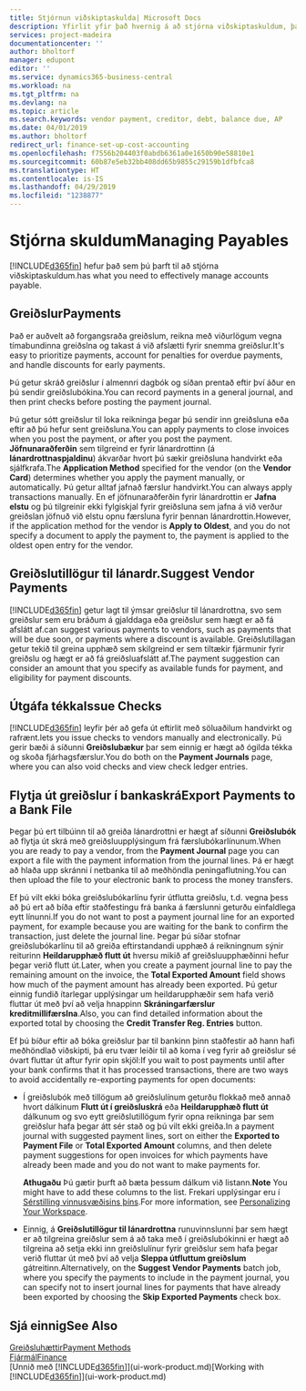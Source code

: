 ```yaml
---
title: Stjórnun viðskiptaskulda| Microsoft Docs
description: Yfirlit yfir það hvernig á að stjórna viðskiptaskuldum, þar á meðal greiðslum lánardrottna, lánveitendum, skuldum og gjaldfallinni stöðu.
services: project-madeira
documentationcenter: ''
author: bholtorf
manager: edupont
editor: ''
ms.service: dynamics365-business-central
ms.workload: na
ms.tgt_pltfrm: na
ms.devlang: na
ms.topic: article
ms.search.keywords: vendor payment, creditor, debt, balance due, AP
ms.date: 04/01/2019
ms.author: bholtorf
redirect_url: finance-set-up-cost-accounting
ms.openlocfilehash: f7556b204403f0abdb6361a0e1650b90e58810e1
ms.sourcegitcommit: 60b87e5eb32bb408dd65b9855c29159b1dfbfca8
ms.translationtype: HT
ms.contentlocale: is-IS
ms.lasthandoff: 04/29/2019
ms.locfileid: "1238877"
---
```

# <a name="managing-payables"></a><span data-ttu-id="708bb-103">Stjórna skuldum</span><span class="sxs-lookup"><span data-stu-id="708bb-103">Managing Payables</span></span>
[!INCLUDE[d365fin](includes/d365fin_md.md)] <span data-ttu-id="708bb-104">hefur það sem þú þarft til að stjórna viðskiptaskuldum.</span><span class="sxs-lookup"><span data-stu-id="708bb-104">has what you need to effectively manage accounts payable.</span></span>  

## <a name="payments"></a><span data-ttu-id="708bb-105">Greiðslur</span><span class="sxs-lookup"><span data-stu-id="708bb-105">Payments</span></span>
<span data-ttu-id="708bb-106">Það er auðvelt að forgangsraða greiðslum, reikna með viðurlögum vegna tímabundinna greiðslna og takast á við afslætti fyrir snemma greiðslur.</span><span class="sxs-lookup"><span data-stu-id="708bb-106">It's easy to prioritize payments, account for penalties for overdue payments, and handle discounts for early payments.</span></span>

<span data-ttu-id="708bb-107">Þú getur skráð greiðslur í almennri dagbók og síðan prentað eftir því áður en þú sendir greiðslubókina.</span><span class="sxs-lookup"><span data-stu-id="708bb-107">You can record payments in a general journal, and then print checks before posting the payment journal.</span></span>

<span data-ttu-id="708bb-108">Þú getur sótt greiðslur til loka reikninga þegar þú sendir inn greiðsluna eða eftir að þú hefur sent greiðsluna.</span><span class="sxs-lookup"><span data-stu-id="708bb-108">You can apply payments to close invoices when you post the payment, or after you post the payment.</span></span> <span data-ttu-id="708bb-109">**Jöfnunaraðferðin** sem tilgreind er fyrir lánardrottinn (á **lánardrottnaspjaldinu**) ákvarðar hvort þú sækir greiðsluna handvirkt eða sjálfkrafa.</span><span class="sxs-lookup"><span data-stu-id="708bb-109">The **Application Method** specified for the vendor (on the **Vendor Card**) determines whether you apply the payment manually, or automatically.</span></span> <span data-ttu-id="708bb-110">Þú getur alltaf jafnað færslur handvirkt.</span><span class="sxs-lookup"><span data-stu-id="708bb-110">You can always apply transactions manually.</span></span> <span data-ttu-id="708bb-111">En ef jöfnunaraðferðin fyrir lánardrottin er **Jafna elstu** og þú tilgreinir ekki fylgiskjal fyrir greiðsluna sem jafna á við verður greiðslan jöfnuð við elstu opnu færsluna fyrir þennan lánardrottin.</span><span class="sxs-lookup"><span data-stu-id="708bb-111">However, if the application method for the vendor is **Apply to Oldest**, and you do not specify a document to apply the payment to, the payment is applied to the oldest open entry for the vendor.</span></span>

## <a name="suggest-vendor-payments"></a><span data-ttu-id="708bb-112">Greiðslutillögur til lánardr.</span><span class="sxs-lookup"><span data-stu-id="708bb-112">Suggest Vendor Payments</span></span>
[!INCLUDE[d365fin](includes/d365fin_md.md)] <span data-ttu-id="708bb-113">getur lagt til ýmsar greiðslur til lánardrottna, svo sem greiðslur sem eru bráðum á gjalddaga eða greiðslur sem hægt er að fá afslátt af.</span><span class="sxs-lookup"><span data-stu-id="708bb-113">can suggest various payments to vendors, such as payments that will be due soon, or payments where a discount is available.</span></span> <span data-ttu-id="708bb-114">Greiðslutillagan getur tekið til greina upphæð sem skilgreind er sem tiltækir fjármunir fyrir greiðslu og hægt er að fá greiðsluafslátt af.</span><span class="sxs-lookup"><span data-stu-id="708bb-114">The payment suggestion can consider an amount that you specify as available funds for payment, and eligibility for payment discounts.</span></span>

## <a name="issue-checks"></a><span data-ttu-id="708bb-115">Útgáfa tékka</span><span class="sxs-lookup"><span data-stu-id="708bb-115">Issue Checks</span></span>
[!INCLUDE[d365fin](includes/d365fin_md.md)] <span data-ttu-id="708bb-116">leyfir þér að gefa út eftirlit með söluaðilum handvirkt og rafrænt.</span><span class="sxs-lookup"><span data-stu-id="708bb-116">lets you issue checks to vendors manually and electronically.</span></span> <span data-ttu-id="708bb-117">Þú gerir bæði á síðunni **Greiðslubækur** þar sem einnig er hægt að ógilda tékka og skoða fjárhagsfærslur.</span><span class="sxs-lookup"><span data-stu-id="708bb-117">You do both on the **Payment Journals** page, where you can also void checks and view check ledger entries.</span></span>

## <a name="export-payments-to-a-bank-file"></a><span data-ttu-id="708bb-118">Flytja út greiðslur í bankaskrá</span><span class="sxs-lookup"><span data-stu-id="708bb-118">Export Payments to a Bank File</span></span>
<span data-ttu-id="708bb-119">Þegar þú ert tilbúinn til að greiða lánardrottni er hægt af síðunni **Greiðslubók** að flytja út skrá með greiðsluupplýsingum frá færslubókarlínunum.</span><span class="sxs-lookup"><span data-stu-id="708bb-119">When you are ready to pay a vendor, from the **Payment Journal** page you can export a file with the payment information from the journal lines.</span></span> <span data-ttu-id="708bb-120">Þá er hægt að hlaða upp skránni í netbanka til að meðhöndla peningaflutning.</span><span class="sxs-lookup"><span data-stu-id="708bb-120">You can then upload the file to your electronic bank to process the money transfers.</span></span>

<span data-ttu-id="708bb-121">Ef þú vilt ekki bóka greiðslubókarlínu fyrir útflutta greiðslu, t.d. vegna þess að þú ert að bíða eftir staðfestingu frá banka á færslunni geturðu einfaldlega eytt línunni.</span><span class="sxs-lookup"><span data-stu-id="708bb-121">If you do not want to post a payment journal line for an exported payment, for example because you are waiting for the bank to confirm the transaction, just delete the journal line.</span></span> <span data-ttu-id="708bb-122">Þegar þú síðar stofnar greiðslubókarlínu til að greiða eftirstandandi upphæð á reikningnum sýnir reiturinn **Heildarupphæð flutt út** hversu mikið af greiðsluupphæðinni hefur þegar verið flutt út.</span><span class="sxs-lookup"><span data-stu-id="708bb-122">Later, when you create a payment journal line to pay the remaining amount on the invoice, the **Total Exported Amount** field shows how much of the payment amount has already been exported.</span></span> <span data-ttu-id="708bb-123">Þú getur einnig fundið ítarlegar upplýsingar um heildarupphæðir sem hafa verið fluttar út með því að velja hnappinn **Skráningarfærslur kreditmillifærslna**.</span><span class="sxs-lookup"><span data-stu-id="708bb-123">Also, you can find detailed information about the exported total by choosing the **Credit Transfer Reg. Entries** button.</span></span>

<span data-ttu-id="708bb-124">Ef þú bíður eftir að bóka greiðslur þar til bankinn þinn staðfestir að hann hafi meðhöndlað viðskipti, þá eru tvær leiðir til að koma í veg fyrir að greiðslur sé óvart fluttar út aftur fyrir opin skjöl:</span><span class="sxs-lookup"><span data-stu-id="708bb-124">If you wait to post payments until after your bank confirms that it has processed transactions, there are two ways to avoid accidentally re-exporting payments for open documents:</span></span>  

* <span data-ttu-id="708bb-125">Í greiðslubók með tillögum að greiðslulínum geturðu flokkað með annað hvort dálkinum **Flutt út í greiðsluskrá** eða **Heildarupphæð flutt út** dálkunum og svo eytt greiðslutillögum fyrir opna reikninga þar sem greiðslur hafa þegar átt sér stað og þú vilt ekki greiða.</span><span class="sxs-lookup"><span data-stu-id="708bb-125">In a payment journal with suggested payment lines, sort on either the **Exported to Payment File** or **Total Exported Amount** columns, and then delete payment suggestions for open invoices for which payments have already been made and you do not want to make payments for.</span></span>

    <span data-ttu-id="708bb-126">**Athugaðu** Þú gætir þurft að bæta þessum dálkum við listann.</span><span class="sxs-lookup"><span data-stu-id="708bb-126">**Note** You might have to add these columns to the list.</span></span> <span data-ttu-id="708bb-127">Frekari upplýsingar eru í [Sérstilling vinnusvæðisins þíns](ui-personalization-user.md).</span><span class="sxs-lookup"><span data-stu-id="708bb-127">For more information, see [Personalizing Your Workspace](ui-personalization-user.md).</span></span>  
* <span data-ttu-id="708bb-128">Einnig, á **Greiðslutillögur til lánardrottna** runuvinnslunni þar sem hægt er að tilgreina greiðslur sem á að taka með í greiðslubókinni er hægt að tilgreina að setja ekki inn greiðslulínur fyrir greiðslur sem hafa þegar verið fluttar út með því að velja **Sleppa útfluttum greiðslum** gátreitinn.</span><span class="sxs-lookup"><span data-stu-id="708bb-128">Alternatively, on the **Suggest Vendor Payments** batch job, where you specify the payments to include in the payment journal, you can specify not to insert journal lines for payments that have already been exported by choosing the **Skip Exported Payments** check box.</span></span>

## <a name="see-also"></a><span data-ttu-id="708bb-129">Sjá einnig</span><span class="sxs-lookup"><span data-stu-id="708bb-129">See Also</span></span>
[<span data-ttu-id="708bb-130">Greiðsluhættir</span><span class="sxs-lookup"><span data-stu-id="708bb-130">Payment Methods</span></span>](finance-payment-methods.md)  
[<span data-ttu-id="708bb-131">Fjármál</span><span class="sxs-lookup"><span data-stu-id="708bb-131">Finance</span></span>](finance.md)  
<span data-ttu-id="708bb-132">[Unnið með [!INCLUDE[d365fin](includes/d365fin_md.md)]](ui-work-product.md)</span><span class="sxs-lookup"><span data-stu-id="708bb-132">[Working with [!INCLUDE[d365fin](includes/d365fin_md.md)]](ui-work-product.md)</span></span>
